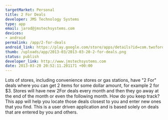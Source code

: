 ```yaml
--- 
targetMarket: Personal
title: 2 For Deals
developer: JMS Technology Systems
type: app
email: jarod@jmstechsystems.com
devices: 
- android
permalink: /app/2-for-deals
android_link: https://play.google.com/store/apps/details?id=com.twofordeals
thumb: /uploads/app/2013-03/2013-03-20-2-for-deals.png
status: publish
developer_link: http://www.jmstechsystems.com
date: 2013-03-20 20:52:11.201171 +00:00
---
```


Lots of stores, including convenience stores or gas stations, have "2 For" deals where you can get 2 items for some dollar amount, for example 2 for $3.
Stores will have new 2For deals every month and then they go away at the end of the month or even the following month. How do you keep track? This app will help you locate those deals closest to you and enter new ones that you find.
This is a user driven application and is based solely on deals that are entered by you and others.

